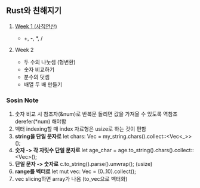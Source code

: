 ## Rust와 친해지기

1. [Week 1 (사칙연산)](src/week1/)
    - +, -, *, /

2. Week 2
    - 두 수의 나눗셈 (형변환)
    - 숫자 비교하기
    - 분수의 덧셈
    - 배열 두 배 만들기

### Sosin Note
1. 숫자 비교 시 참조자(&num)로 반복문 돌리면 값을 가져올 수 있도록 역참조derefer(*num) 해야함
2. 벡터 indexing할 때 index 자료형은 usize로 하는 것이 편함
3. **string을 단일 문자로** let chars: Vec<char> = my_string.chars().collect::<Vec<_>>();
4. **숫자 -> 각 자릿수 단일 문자로** let age_char = age.to_string().chars().collect::<Vec<char>>();
5. **단일 문자 -> 숫자로** c.to_string().parse().unwrap(); (usize)
6. **range를 벡터로** let mut vec: Vec<u32> = (0..10).collect();
7. vec slicing하면 array가 나옴 (to_vec으로 벡터화)
